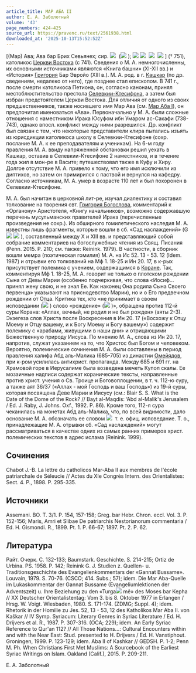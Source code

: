 ```yaml
---
article_title: МАР АБА II
author: Е. А. Заболотный
volume: '43'
page_numbers: 424-425
source_url: https://pravenc.ru/text/2561938.html
downloaded_at: '2025-10-13T15:52:52Z'
---
```


[(Мар) Ава; Ава бар Брих Севьянех; сир. ![](https://pravenc.ru/char/26094/ACx40/image.png)  (![](https://pravenc.ru/char/26094/Zx82g/image.png) ); ![](<https://pravenc.ru/char/26094/ACx40 /image.png>) ![](<https://pravenc.ru/char/26094/ Mlx5cx5cCz/image.png>)  ![](https://pravenc.ru/char/26094/ax5bx82C/image.png)  ![](https://pravenc.ru/char/26094/x82C/image.png) ] († 751), католикос [Церкви Востока](<https://pravenc.ru/text/Церковь Востока.html>) (с 741). Сведения о М. А. немногочисленны, их основными источниками являются «Книга башни» (XI-XII вв.) и «История» [Григория](https://pravenc.ru/text/Григорий.html) Бар Эвройо (XIII в.). М. А. род. в г. [Кашкар](https://pravenc.ru/text/Кашкар.html) (по др. сведениям, недалеко от него), где позднее стал епископом. В 741 г., после смерти католикоса Петиона, он, согласно канонам, принял местоблюстительство престола [Селевкии-Ктесифона](https://pravenc.ru/text/Селевкия-Ктесифон.html), а затем был избран предстоятелем Церкви Востока. Для отличия от одного из своих предшественников, также носившего имя Мар Ава (см. [Мар Аба I](<https://pravenc.ru/text/Мар Аба I.html>)), он предпочитал именоваться «Ава». Первоначально у М. А. были сложные отношения с наместником Ирака Юсуфом ибн Умаром ас-Cакафи (738-743), однако впосл. конфликт между ними разрешился. Др. конфликт был связан с тем, что некоторые представители клира пытались изъять из юрисдикции католикоса школу в Селевкии-Ктесифоне (сохр. послание М. А. к ее преподавателям и ученикам). На 6-м году правления М. А. ввиду напряженной обстановки решил уехать в Кашкар, оставив в Селевкии-Ктесифоне 2 наместников, и в течение года жил в мон-ре в Васите; путешествовал также в Куфу и Хиру. Долгое отсутствие М. А. привело к тому, что его имя исключили из диптихов, но затем он примирился с паствой и вернулся на кафедру. Согласно источникам, М. А. умер в возрасте 110 лет и был похоронен в Селевкии-Ктесифоне.

М. А. был начитан в церковной лит-ре, изучал диалектику и составил толкование на творения свт. [Григория Богослова](<https://pravenc.ru/text/Григорий Богослов.html>), комментарий к «Органону» Аристотеля, «Книгу начальников», возможно содержавшую перечень мусульманских правителей Ирака (перечисленные произведения не сохр.). Из обширного гомилетического наследия М. А. известны лишь фрагменты, которые вошли в сб. «Сад наслаждений» (G![](<https://pravenc.ru/char/26062/annaT /image.png>) ![](<https://pravenc.ru/char/26062/ bussAmE/image.png>) ), составленный между X и XIII вв. и представляющий собой собрание комментариев на богослужебные чтения из Свящ. Писания (Penn. 2015. P. 210; см. также: Reinink. 1979). В частности, в сборник вошли мемра (поэтическая гомилия) М. А. на Ис 52. 13 - 53. 12 (Idem. 1987) и отрывки его толкований на Мф 1. 18-25 и Ин 20. 17, в к-рых присутствует полемика с учением, содержащимся в [Коране](https://pravenc.ru/text/Коране.html). Так, комментируя Мф 1. 18-25, М. А. говорит не только о плотском рождении Сына от Девы Марии (особенно подчеркивая, что слова «Иосиф... принял жену свою, и не знал Ее. Как наконец Она родила Сына Своего первенца» указывают на приснодевство Марии), но и о Его предвечном рождении от Отца. Критика тех, кто «не принимает в своем исповедании (![](https://pravenc.ru/char/26062/syAmA/image.png) ) слово «рождение» (![](https://pravenc.ru/char/26062/yaldA/image.png) )», обращена против 112-й суры Корана: «Аллах, вечный, не родил и не был рожден» (аяты 2-3). Экзегеза слов Христа после Воскресения в Ин 20. 17 («Восхожу к Отцу Моему и Отцу вашему, и к Богу Моему и Богу вашему») содержит полемику с «арабами, живущими в наши дни» и отрицающими Божественную природу Иисуса. По мнению М. А., слова из Ин 20. 17, напротив, служат указанием на то, что Христос был Богом и человеком. Вероятно, полемические сочинения М. А. были составлены в период правления халифа Абд аль-Малика (685-705) из династии [Омейядов](https://pravenc.ru/text/Омейяды.html), при к-ром усилилась антихрист. пропаганда. Между 685 и 691 гг. на Храмовой горе в Иерусалиме была возведена мечеть Купол скалы. Ее мозаичные надписи содержат коранические тексты, направленные против христ. учения о Св. Троице и Боговоплощении, в т. ч. 112-ю суру, а также аят 36/37 («Аллах - мой Господь и ваш Господь») из 19-й суры, которая посвящена Деве Марии и Иисусу (см.: Blair S. S. What is the Date of the Dome of the Rock? // Bayt al-Maqdis: ‘Abd al-Malik's Jerusalem / Ed. J. Raby, J. Johns. Oxf., 1992. P. 86). Кроме того, 112-я сура чеканилась на монетах Абд аль-Малика, что, по всей видимости, дало основание М. А. обозначать ее словом ![](https://pravenc.ru/char/26062/syAmA,/image.png)  т. е. офиц. исповедание. Т. о., принадлежащие М. А. отрывки сб. «Сад наслаждений» могут рассматриваться в качестве одних из самых ранних примеров христ. полемических текстов в адрес ислама (Reinink. 1999).

## Сочинения

Chabot J.-B. La lettre du catholicos Mar-Aba II aux membres de l'école patriarchale de Séleucie // Actes du XIe Congrès Intern. des Orientalistes: Sect. 4. P., 1898. P. 295-335.

## Источники

Assemani. BO. T. 3/1. P. 154, 157-158; Greg. bar Hebr. Chron. eccl. Vol. 3. P. 152-156; Maris, Amri et Slibae De patriarchis Nestorianorum commentaria / Ed. H. Gismondi. R., 1899. Pt. 1. P. 66-67; 1897. Pt. 2. P. 62.

## Литература

Райт. Очерк. С. 132-133; Baumstark. Geschichte. S. 214-215; Ortiz de Urbina. PS. 1958. P. 142; Reinink G. J. Studien z. Quellen- u. Traditionsgeschichte des Evangelienkommentars der «Gannat Bussame». Louvain, 1979. S. 70-76. (CSCO; 414. Subs.; 57); idem. Die Mar Aba-Quelle im Lukaskommentar der Gannat Bussame (Evangeliumlektionen der Adventszeit) u. Ihre Beziehung zu den «Turga![](https://pravenc.ru/char/26150/x5cx5c/image.png) mê» des Moses bar Kepha // XX Deutscher Orientalistentag: Vom 3. bis 8. Oktober 1977 in Erlangen / Hrsg. W. Voigt. Wiesbaden, 1980. S. 171-174. (ZDMG; Suppl. 4); idem. Rhetorik in der Homilie zu Jes. 52, 13 - 53, 12 des Katholikos Mar Aba II. von Kaškar // IV Symp. Syriacum: Literary Genres in Syriac Literature / Ed. H. Drijvers et al. R., 1987. P. 307-316. (OCA; 229); idem. An Early Syriac Reference to Qur'an 112? // All Those Nations...: Cultural Encounters within and with the Near East: Stud. presented to H. Drijvers / Ed. H. Vanstiphout. Groningen, 1999. P. 123-129; idem. Aba II of Kashkar // GEDSH. P. 1-2; Penn M. Ph. When Christians First Met Muslims: A Sourcebook of the Earliest Syriac Writings on Islam. Oakland (Calif.), 2015. P. 209-211.

Е. А. Заболотный

